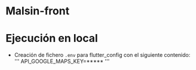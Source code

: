 # Malsin-front
# Ejecución en local
- Creación de fichero `.env` para flutter_config con el siguiente contenido:
  '''
  API_GOOGLE_MAPS_KEY=*****
  '''
